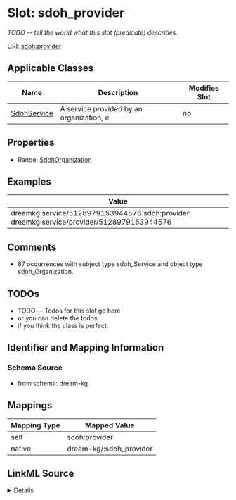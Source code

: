 

# Slot: sdoh_provider


_TODO -- tell the world what this slot (predicate) describes._





URI: [sdoh:provider](http://schema.org/provider)



<!-- no inheritance hierarchy -->





## Applicable Classes

| Name | Description | Modifies Slot |
| --- | --- | --- |
| [SdohService](../classes/SdohService.md) | A service provided by an organization, e |  no  |







## Properties

* Range: [SdohOrganization](../classes/SdohOrganization.md)






## Examples

| Value |
| --- |
| dreamkg:service/5128979153944576 sdoh:provider dreamkg:service/provider/5128979153944576 |

## Comments

* 87 occurrences with subject type sdoh_Service and object type sdoh_Organization.

## TODOs

* TODO -- Todos for this slot go here
* or you can delete the todos
* if you think the class is perfect.

## Identifier and Mapping Information







### Schema Source


* from schema: dream-kg




## Mappings

| Mapping Type | Mapped Value |
| ---  | ---  |
| self | sdoh:provider |
| native | dream-kg/:sdoh_provider |




## LinkML Source

<details>
```yaml
name: sdoh_provider
description: TODO -- tell the world what this slot (predicate) describes.
todos:
- TODO -- Todos for this slot go here
- or you can delete the todos
- if you think the class is perfect.
comments:
- 87 occurrences with subject type sdoh_Service and object type sdoh_Organization.
examples:
- value: dreamkg:service/5128979153944576 sdoh:provider dreamkg:service/provider/5128979153944576
from_schema: dream-kg
rank: 1000
slot_uri: sdoh:provider
alias: sdoh_provider
domain_of:
- sdoh_Service
range: sdoh_Organization

```
</details>